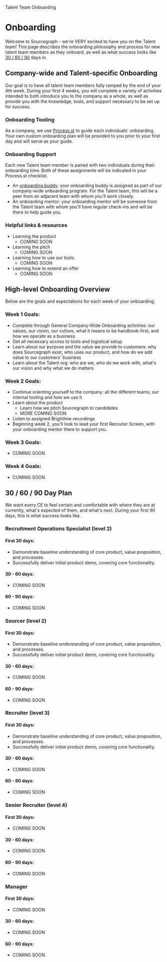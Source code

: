 Talent Team Onboarding

# Onboarding

Welcome to Sourcegraph - we're VERY excited to have you on the Talent team! This page describes the onboarding philosophy and process for new talent team members as they onboard, as well as what success looks like [30 / 60 / 90](#30-60-90-day-plan) days in.

## Company-wide and Talent-specific Onboarding

Our goal is to have all talent team members fully ramped by the end of your 4th week. During your first 4 weeks, you will complete a variety of activities intended to both introduce you to the company as a whole, as well as provide you with the knowledge, tools, and support necessary to be set up for success.

### Onboarding Tooling

As a company, we use [Process.st](https://app.process.st/reports/) to guide each individuals' onboarding. Your own custom onboarding plan will be provided to you prior to your first day and will serve as your guide.

### Onboarding Support

Each new Talent team member is paired with two individuals during their onboarding time. Both of these assignments will be indicated in your Process.st checklist.

- An [onboarding buddy](../../../company-info-and-process/onboarding/buddy-program.md): your onboarding buddy is assigned as part of our company-wide onboarding program. For the Talent team, this will be a peer from an adjacent team with whom you'll work closely.
- An onboarding mentor: your onboarding mentor will be someone from the Talent team with whom you'll have regular check-ins and will be there to help guide you.

### Helpful links & resources

- Learning the product
  - COMING SOON
- Learning the pitch
  - COMING SOON
- Learning how to use our tools
  - COMING SOON
- Learning how to extend an offer
  - COMING SOON

## High-level Onboarding Overview

Below are the goals and expectations for each week of your onboarding.

### Week 1 Goals:

- Complete through General Company-Wide Onboarding activities: our values, our vision, our culture, what it means to be handbook-first, and how we operate as a business
- Get all necessary access to tools and logistical setup
- Learn about our purpose and the value we provide to customers: why does Sourcegraph exist, who uses our product, and how do we add value to our customers' business
- Learn about the Talent org: who are we, who do we work with, what's our vision and why what we do matters

### Week 2 Goals:

- Continue orienting yourself to the company: all the different teams, our internal tooling and how we use it
- Learn about the product
  - Learn how we pitch Sourcegraph to candidates
  - MORE COMING SOON
- Listen to assigned Brighthire recordings
- Beginning week 2, you'll look to lead your first Recruiter Screen, with your onboarding mentor there to support you.

### Week 3 Goals:

- COMING SOON

### Week 4 Goals:

- COMING SOON

## 30 / 60 / 90 Day Plan

We want every CE to feel certain and comfortable with where they are at currently, what's expected of them, and what's next. During your first 90 days, this is what success looks like.

### Recruitment Operations Specialist (level 2)

#### First 30 days:

- Demonstrate baseline understanding of core product, value proposition, and processes.
- Successfully deliver initial product demo, covering core functionality.

#### 30 - 60 days:

- COMING SOON

#### 60 - 90 days:

- COMING SOON

### Sourcer (level 2)

#### First 30 days:

- Demonstrate baseline understanding of core product, value proposition, and processes.
- Successfully deliver initial product demo, covering core functionality.

#### 30 - 60 days:

- COMING SOON

#### 60 - 90 days:

- COMING SOON

### Recruiter (level 3)

#### First 30 days:

- Demonstrate baseline understanding of core product, value proposition, and processes.
- Successfully deliver initial product demo, covering core functionality.

#### 30 - 60 days:

- COMING SOON

#### 60 - 90 days:

- COMING SOON

### Senior Recruiter (level 4)

#### First 30 days:

- COMING SOON

#### 30 - 60 days:

- COMING SOON

#### 60 - 90 days:

- COMING SOON

### Manager

#### First 30 days:

- COMING SOON

#### 30 - 60 days:

- COMING SOON

#### 60 - 90 days:

- COMING SOON
